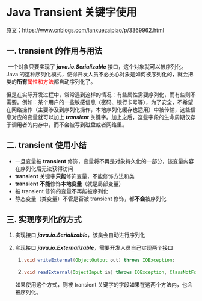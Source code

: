 # Java Transient 关键字使用

原文：https://www.cnblogs.com/lanxuezaipiao/p/3369962.html



## 一. transient 的作用与用法

​       一个对象只要实现了 ***java.io.Serializable*** 接口，这个对象就可以被序列化。Java 的这种序列化模式，使得开发人员不必关心对象是如何被序列化的，就会把类的**所有**<font color='red'>属性和方法</font>都自动序列化了。

​        但是在实际开发过程中，常常遇到这样的情况：有些属性需要序列化，而有些则不需要。例如：某个用户的一些敏感信息（密码、银行卡号等），为了安全，不希望在网络操作（主要涉及到序列化操作，本地序列化缓存也适用）中被传输，这些信息对应的变量就可以加上 ***transient***  关键字。加上之后，这些字段的生命周期仅存于调用者的内存中，而不会被写到磁盘或者网络里。

## 二. transient 使用小结

* 一旦变量被 **transient** 修饰，变量将不再是对象持久化的一部分，该变量内容在序列化后无法获得访问
* **transient** 关键字**只能**修饰变量，不能修饰方法和类
* **transient** **不能**修饰**本地变量**（就是局部变量）
* 被 transient 修饰的变量不再能被序列化
* 静态变量（类变量）不管是否被 transient 修饰，都**不会**被序列化

## 三. 实现序列化的方式

1. 实现接口  ***java.io.Serializable***，该类会自动进行序列化

2. 实现接口 ***java.io.Externalizable***，需要开发人员自己实现两个接口

   1. ```java
      void writeExternal(ObjectOutput out) throws IOException;
      ```

   2. ```java
      void readExternal(ObjectInput in) throws IOException, ClassNotFoundException;
      ```

   如果使用这个方式，则被 transient 关键字的字段如果在这两个方法内，也会被序列化。